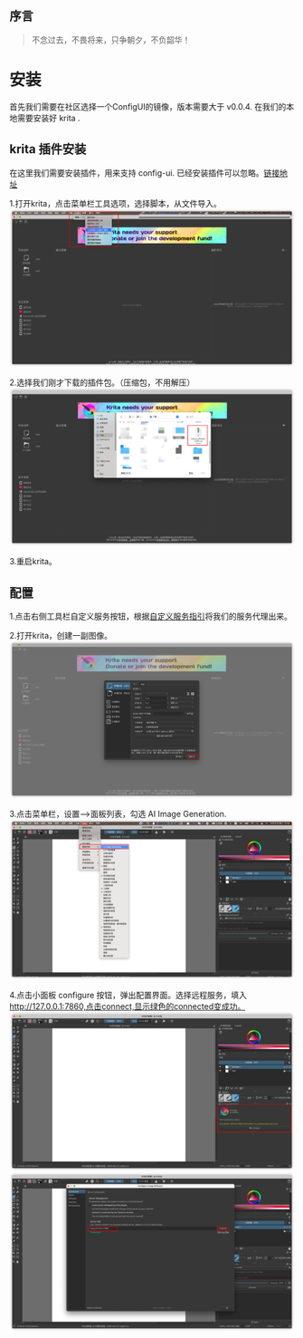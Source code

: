 ## 序言
> 不念过去，不畏将来，只争朝夕，不负韶华！

# 安装
首先我们需要在社区选择一个ConfigUI的镜像，版本需要大于 v0.0.4.
在我们的本地需要安装好 krita .

## krita 插件安装
在这里我们需要安装插件，用来支持 config-ui. 已经安装插件可以忽略。[链接地址](https://github.com/Acly/krita-ai-diffusion/releases/download/v1.10.0/krita_ai_diffusion-1.10.0.zip)

1.打开krita，点击菜单栏工具选项，选择脚本，从文件导入。
![kirta-plugin-1.png](images/krita-plugin-1.png)

2.选择我们刚才下载的插件包。（压缩包，不用解压）
![kirta-plugin-1.png](images/krita-plugin-2.png)

3.重启krita。

## 配置
1.点击右侧工具栏自定义服务按钮，根据[自定义服务指引](https://onethingai.com/docs/custome_tool/)将我们的服务代理出来。

2.打开krita，创建一副图像。
![krira-creat.jpg](images/krira-creat.jpg)

3.点击菜单栏，设置-->面板列表，勾选 AI Image Generation.
![krita-plugin-1.png](images/krita-config-0.png)

4.点击小面板 configure 按钮，弹出配置界面。选择远程服务，填入 http://127.0.0.1:7860,点击connect,显示绿色的connected变成功。
![krita-plugin-1.png](images/krita-config-1.png)
![krita-plugin-1.png](images/krita-config-2.png)